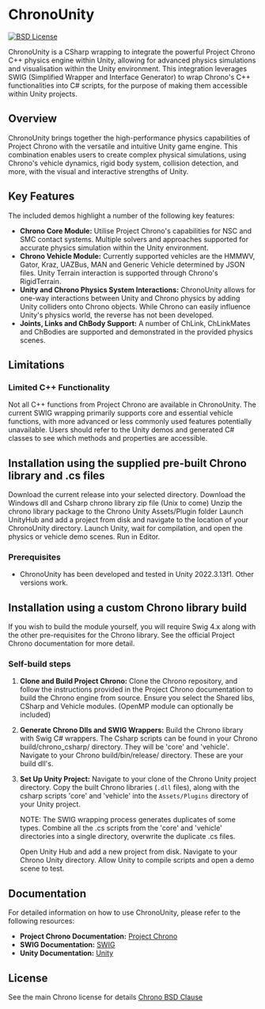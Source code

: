 # ChronoUnity
[![BSD License](http://www.projectchrono.org/assets/logos/chrono-bsd.svg)](https://projectchrono.org/license-chrono.txt)

ChronoUnity is a CSharp wrapping to integrate the powerful Project Chrono C++ physics engine within Unity, allowing for advanced physics simulations and visualisation within the Unity environment. This integration leverages SWIG (Simplified Wrapper and Interface Generator) to wrap Chrono's C++ functionalities into C# scripts, for the purpose of making them accessible within Unity projects.

## Overview

ChronoUnity brings together the high-performance physics capabilities of Project Chrono with the versatile and intuitive Unity game engine. This combination enables users to create complex physical simulations, using Chrono's vehicle dynamics, rigid body system, collision detection, and more, with the visual and interactive strengths of Unity.

## Key Features
  The included demos highlight a number of the following key features:
- **Chrono Core Module:** Utilise Project Chrono's capabilities for NSC and SMC contact systems. Multiple solvers and approaches supported for accurate physics simulation within the Unity environment.
- **Chrono Vehicle Module:** Currently supported vehicles are the HMMWV, Gator, Kraz, UAZBus, MAN and Generic Vehicle determined by JSON files. Unity Terrain interaction is supported through Chrono's RigidTerrain.
- **Unity and Chrono Physics System Interactions:** ChronoUnity allows for one-way interactions between Unity and Chrono physics by adding Unity colliders onto Chrono objects. While Chrono can easily influence Unity's physics world, the reverse has not been developed.
- **Joints, Links and ChBody Support:** A number of ChLink, ChLinkMates and ChBodies are supported and demonstrated in the provided physics scenes.

## Limitations

### Limited C++ Functionality

Not all C++ functions from Project Chrono are available in ChronoUnity. The current SWIG wrapping primarily supports core and essential vehicle functions, with more advanced or less commonly used features potentially unavailable. Users should refer to the Unity demos and generated C# classes to see which methods and properties are accessible.

## Installation using the supplied pre-built Chrono library and .cs files

Download the current release into your selected directory.
Download the Windows dll and Csharp chrono library zip file (Unix to come)
Unzip the chrono library package to the Chrono Unity Assets/Plugin folder
Launch UnityHub and add a project from disk and navigate to the location of your ChronoUnity directory.
Launch Unity, wait for compilation, and open the physics or vehicle demo scenes. Run in Editor.

### Prerequisites

- ChronoUnity has been developed and tested in Unity 2022.3.13f1. Other versions work.

## Installation using a custom Chrono library build

If you wish to build the module yourself, you will require Swig 4.x along with the other pre-requisites for the Chrono library. See the official Project Chrono documentation for more detail.

### Self-build steps

1. **Clone and Build Project Chrono:**
   Clone the Chrono repository, and follow the instructions provided in the Project Chrono documentation to build the Chrono engine from source.
   Ensure you select the Shared libs, CSharp and Vehicle modules. (OpenMP module can optionally be included)

3. **Generate Chrono Dlls and SWIG Wrappers:**
   Build the Chrono library with Swig C# wrappers.
   The Csharp scripts can be found in your Chrono build/chrono_csharp/ directory. They will be 'core' and 'vehicle'.
   Navigate to your Chrono build/bin/release/ directory. These are your build dll's.

5. **Set Up Unity Project:**
   Navigate to your clone of the Chrono Unity project directory.
   Copy the built Chrono libraries (`.dll` files), along with the csharp scripts 'core' and 'vehicle' into the `Assets/Plugins` directory of your Unity project.

   NOTE: The SWIG wrapping process generates duplicates of some types. Combine all the .cs scripts from the 'core' and 'vehicle' directories into a single directory, overwrite the duplicate .cs files.
    
   Open Unity Hub and add a new project from disk. Navigate to your Chrono Unity directory. Allow Unity to compile scripts and open a demo scene to test.

## Documentation

For detailed information on how to use ChronoUnity, please refer to the following resources:

- **Project Chrono Documentation:** [Project Chrono](https://projectchrono.org/)
- **SWIG Documentation:** [SWIG](http://www.swig.org/)
- **Unity Documentation:** [Unity](https://docs.unity3d.com/)

## License

See the main Chrono license for details [Chrono BSD Clause](https://github.com/projectchrono/chrono?tab=BSD-3-Clause-1-ov-file)
